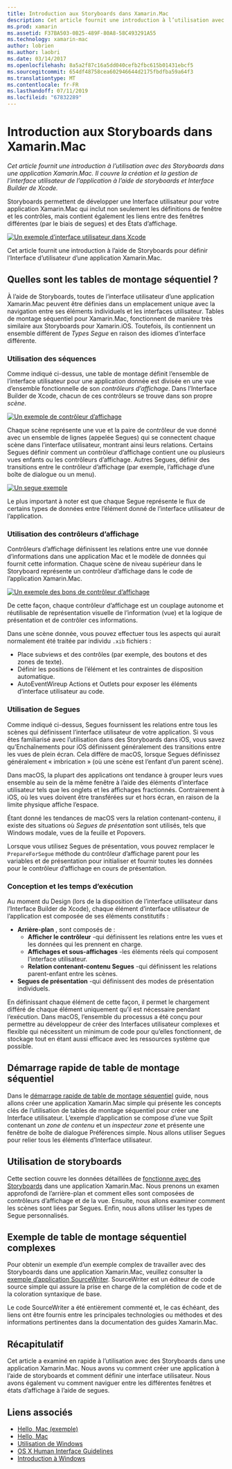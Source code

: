 ```yaml
---
title: Introduction aux Storyboards dans Xamarin.Mac
description: Cet article fournit une introduction à l’utilisation avec des Storyboards dans une application Xamarin.Mac. Il aborde la création et la gestion de l’interface utilisateur de l’application à l’aide de storyboards et d’Interface Builder de Xcode.
ms.prod: xamarin
ms.assetid: F37BA503-0B25-489F-80A8-58C493291A55
ms.technology: xamarin-mac
author: lobrien
ms.author: laobri
ms.date: 03/14/2017
ms.openlocfilehash: 8a5a2f87c16a5dd040cefb2fbc615b01431ebcf5
ms.sourcegitcommit: 654df48758cea602946644d2175fbdfba59a64f3
ms.translationtype: MT
ms.contentlocale: fr-FR
ms.lasthandoff: 07/11/2019
ms.locfileid: "67832289"
---
```

# <a name="introduction-to-storyboards-in-xamarinmac"></a>Introduction aux Storyboards dans Xamarin.Mac

_Cet article fournit une introduction à l’utilisation avec des Storyboards dans une application Xamarin.Mac. Il couvre la création et la gestion de l’interface utilisateur de l’application à l’aide de storyboards et Interface Builder de Xcode._

Storyboards permettent de développer une Interface utilisateur pour votre application Xamarin.Mac qui inclut non seulement les définitions de fenêtre et les contrôles, mais contient également les liens entre des fenêtres différentes (par le biais de segues) et des États d’affichage.

[![](images/intro01.png "Un exemple d’interface utilisateur dans Xcode")](images/intro01.png#lightbox)

Cet article fournit une introduction à l’aide de Storyboards pour définir l’Interface d’utilisateur d’une application Xamarin.Mac.

<a name="What-are-Storyboards" />

## <a name="what-are-storyboards"></a>Quelles sont les tables de montage séquentiel ?

À l’aide de Storyboards, toutes de l’interface utilisateur d’une application Xamarin.Mac peuvent être définies dans un emplacement unique avec la navigation entre ses éléments individuels et les interfaces utilisateur. Tables de montage séquentiel pour Xamarin.Mac, fonctionnent de manière très similaire aux Storyboards pour Xamarin.iOS. Toutefois, ils contiennent un ensemble différent de _Types Segue_ en raison des idiomes d’interface différente.

<a name="Working-with-Scenes" />

### <a name="working-with-scenes"></a>Utilisation des séquences

Comme indiqué ci-dessus, une table de montage définit l’ensemble de l’interface utilisateur pour une application donnée est divisée en une vue d’ensemble fonctionnelle de son _contrôleurs d’affichage_. Dans l’Interface Builder de Xcode, chacun de ces contrôleurs se trouve dans son propre _scène_.

[![](images/intro02.png "Un exemple de contrôleur d’affichage")](images/intro02.png#lightbox)

Chaque scène représente une vue et la paire de contrôleur de vue donné avec un ensemble de lignes (appelée Segues) qui se connectent chaque scène dans l’interface utilisateur, montrant ainsi leurs relations. Certains Segues définir comment un contrôleur d’affichage contient une ou plusieurs vues enfants ou les contrôleurs d’affichage. Autres Segues, définir des transitions entre le contrôleur d’affichage (par exemple, l’affichage d’une boîte de dialogue ou un menu). 

[![](images/intro03.png "Un segue exemple")](images/intro03.png#lightbox)

Le plus important à noter est que chaque Segue représente le flux de certains types de données entre l’élément donné de l’interface utilisateur de l’application.

<a name="Working-with-View-Controllers" />

### <a name="working-with-view-controllers"></a>Utilisation des contrôleurs d’affichage

Contrôleurs d’affichage définissent les relations entre une vue donnée d’informations dans une application Mac et le modèle de données qui fournit cette information. Chaque scène de niveau supérieur dans le Storyboard représente un contrôleur d’affichage dans le code de l’application Xamarin.Mac.

[![](images/intro04.png "Un exemple des bons de contrôleur d’affichage")](images/intro04.png#lightbox)

De cette façon, chaque contrôleur d’affichage est un couplage autonome et réutilisable de représentation visuelle de l’information (vue) et la logique de présentation et de contrôler ces informations.

Dans une scène donnée, vous pouvez effectuer tous les aspects qui aurait normalement été traitée par individu `.xib` fichiers : 

- Place subviews et des contrôles (par exemple, des boutons et des zones de texte).
- Définir les positions de l’élément et les contraintes de disposition automatique.
- AutoEventWireup Actions et Outlets pour exposer les éléments d’interface utilisateur au code.

<a name="Working-with-Segues" />

### <a name="working-with-segues"></a>Utilisation de Segues

Comme indiqué ci-dessus, Segues fournissent les relations entre tous les scènes qui définissent l’interface utilisateur de votre application. Si vous êtes familiarisé avec l’utilisation dans des Storyboards dans iOS, vous savez qu’Enchaînements pour iOS définissent généralement des transitions entre les vues de plein écran. Cela diffère de macOS, lorsque Segues définissez généralement « imbrication » (où une scène est l’enfant d’un parent scène).

Dans macOS, la plupart des applications ont tendance à grouper leurs vues ensemble au sein de la même fenêtre à l’aide des éléments d’interface utilisateur tels que les onglets et les affichages fractionnés. Contrairement à iOS, où les vues doivent être transférées sur et hors écran, en raison de la limite physique affiche l’espace.

Étant donné les tendances de macOS vers la relation contenant-contenu, il existe des situations où _Segues de présentation_ sont utilisés, tels que Windows modale, vues de la feuille et Popovers.

Lorsque vous utilisez Segues de présentation, vous pouvez remplacer le `PrepareForSegue` méthode du contrôleur d’affichage parent pour les variables et de présentation pour initialiser et fournir toutes les données pour le contrôleur d’affichage en cours de présentation.

<a name="Design-and-Run-Times" />

### <a name="design-and-run-times"></a>Conception et les temps d’exécution

Au moment du Design (lors de la disposition de l’interface utilisateur dans l’Interface Builder de Xcode), chaque élément d’interface utilisateur de l’application est composée de ses éléments constitutifs :

- **Arrière-plan** , sont composés de :
    - **Afficher le contrôleur** -qui définissent les relations entre les vues et les données qui les prennent en charge.
    - **Affichages et sous-affichages** -les éléments réels qui composent l’interface utilisateur.
    - **Relation contenant-contenu Segues** -qui définissent les relations parent-enfant entre les scènes.
- **Segues de présentation** -qui définissent des modes de présentation individuels. 

En définissant chaque élément de cette façon, il permet le chargement différé de chaque élément uniquement qu’il est nécessaire pendant l’exécution. Dans macOS, l’ensemble du processus a été conçu pour permettre au développeur de créer des Interfaces utilisateur complexes et flexible qui nécessitent un minimum de code pour qu’elles fonctionnent, de stockage tout en étant aussi efficace avec les ressources système que possible.

<a name="Storyboard-Quick-Start" />

## <a name="storyboard-quick-start"></a>Démarrage rapide de table de montage séquentiel

Dans le [démarrage rapide de table de montage séquentiel](~/mac/platform/storyboards/quickstart.md) guide, nous allons créer une application Xamarin.Mac simple qui présente les concepts clés de l’utilisation de tables de montage séquentiel pour créer une Interface utilisateur. L’exemple d’application se compose d’une vue Spilt contenant un _zone de contenu_ et un _inspecteur zone_ et présente une fenêtre de boîte de dialogue Préférences simple. Nous allons utiliser Segues pour relier tous les éléments d’Interface utilisateur.

<a name="Working-with-Storyboards" />

## <a name="working-with-storyboards"></a>Utilisation de storyboards

Cette section couvre les données détaillées de [fonctionne avec des Storyboards](~/mac/platform/storyboards/indepth.md) dans une application Xamarin.Mac. Nous prenons un examen approfondi de l’arrière-plan et comment elles sont composées de contrôleurs d’affichage et de la vue. Ensuite, nous allons examiner comment les scènes sont liées par Segues. Enfin, nous allons utiliser les types de Segue personnalisés. 

<a name="Complex-Storyboard-Example" />

## <a name="complex-storyboard-example"></a>Exemple de table de montage séquentiel complexes

Pour obtenir un exemple d’un exemple complex de travailler avec des Storyboards dans une application Xamarin.Mac, veuillez consulter la [exemple d’application SourceWriter](https://developer.xamarin.com/samples/mac/SourceWriter/). SourceWriter est un éditeur de code source simple qui assure la prise en charge de la complétion de code et de la coloration syntaxique de base.

Le code SourceWriter a été entièrement commenté et, le cas échéant, des liens ont être fournis entre les principales technologies ou méthodes et des informations pertinentes dans la documentation des guides Xamarin.Mac.

<a name="Summary" />

## <a name="summary"></a>Récapitulatif

Cet article a examiné en rapide à l’utilisation avec des Storyboards dans une application Xamarin.Mac. Nous avons vu comment créer une application à l’aide de storyboards et comment définir une interface utilisateur. Nous avons également vu comment naviguer entre les différentes fenêtres et états d’affichage à l’aide de segues.


## <a name="related-links"></a>Liens associés

- [Hello, Mac (exemple)](https://developer.xamarin.com/samples/mac/Hello_Mac/)
- [Hello, Mac](~/mac/get-started/hello-mac.md)
- [Utilisation de Windows](~/mac/user-interface/window.md)
- [OS X Human Interface Guidelines](https://developer.apple.com/library/mac/documentation/UserExperience/Conceptual/OSXHIGuidelines/)
- [Introduction à Windows](https://developer.apple.com/library/mac/documentation/Cocoa/Conceptual/WinPanel/Introduction.html#//apple_ref/doc/uid/10000031-SW1)
